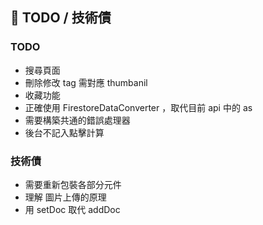 ## 📌 TODO / 技術債

### TODO

- 搜尋頁面
- 刪除修改 tag 需對應 thumbanil
- 收藏功能
- 正確使用 FirestoreDataConverter ，取代目前 api 中的 as
- 需要構築共通的錯誤處理器
- 後台不記入點擊計算

### 技術債

- 需要重新包裝各部分元件
- 理解 圖片上傳的原理
- 用 setDoc 取代 addDoc
